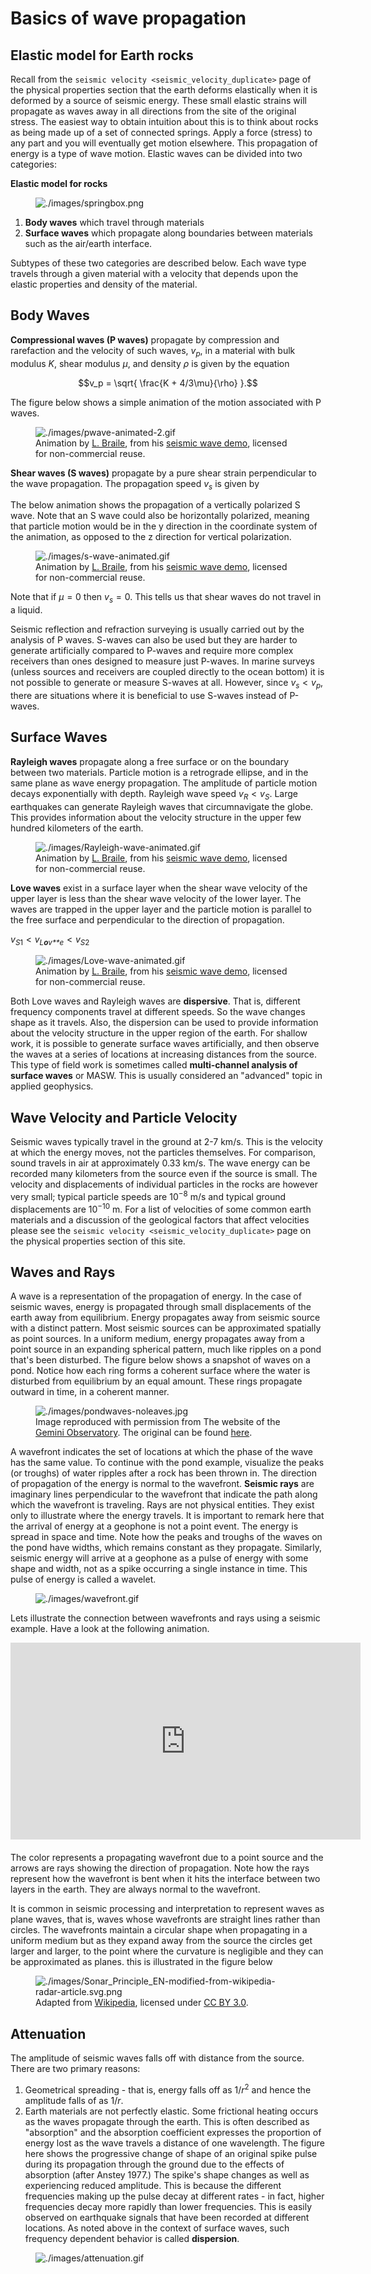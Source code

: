 # Basics of wave propagation

## Elastic model for Earth rocks

Recall from the `seismic velocity <seismic_velocity_duplicate>` page of
the physical properties section that the earth deforms elastically when
it is deformed by a source of seismic energy. These small elastic
strains will propagate as waves away in all directions from the site of
the original stress. The easiest way to obtain intuition about this is
to think about rocks as being made up of a set of connected springs.
Apply a force (stress) to any part and you will eventually get motion
elsewhere. This propagation of energy is a type of wave motion. Elastic
waves can be divided into two categories:

**Elastic model for rocks**

<figure class="align-center">
<img src="./images/springbox.png" alt="./images/springbox.png" />
</figure>

1.  **Body waves** which travel through materials
2.  **Surface waves** which propagate along boundaries between materials
    such as the air/earth interface.

Subtypes of these two categories are described below. Each wave type
travels through a given material with a velocity that depends upon the
elastic properties and density of the material.

## Body Waves

**Compressional waves (P waves)** propagate by compression and
rarefaction and the velocity of such waves, *v*<sub>*p*</sub>, in a
material with bulk modulus *K*, shear modulus *μ*, and density *ρ* is
given by the equation

$$v_p = \sqrt{ \frac{K + 4/3\mu}{\rho} }.$$

The figure below shows a simple animation of the motion associated with
P waves.

<figure class="align-center">
<img src="./images/pwave-animated-2.gif"
alt="./images/pwave-animated-2.gif" />
<figcaption>Animation by <a href="http://web.ics.purdue.edu/~braile/">L.
Braile</a>, from his <a
href="http://web.ics.purdue.edu/~braile/edumod/waves/WaveDemo.htm">seismic
wave demo</a>, licensed for non-commercial reuse.</figcaption>
</figure>

**Shear waves (S waves)** propagate by a pure shear strain perpendicular
to the wave propagation. The propagation speed *v*<sub>*s*</sub> is
given by

The below animation shows the propagation of a vertically polarized S
wave. Note that an S wave could also be horizontally polarized, meaning
that particle motion would be in the y direction in the coordinate
system of the animation, as opposed to the z direction for vertical
polarization.

<figure class="align-center">
<img src="./images/s-wave-animated.gif"
alt="./images/s-wave-animated.gif" />
<figcaption>Animation by <a href="http://web.ics.purdue.edu/~braile/">L.
Braile</a>, from his <a
href="http://web.ics.purdue.edu/~braile/edumod/waves/WaveDemo.htm">seismic
wave demo</a>, licensed for non-commercial reuse.</figcaption>
</figure>

Note that if *μ* = 0 then *v*<sub>*s*</sub> = 0. This tells us that
shear waves do not travel in a liquid.

Seismic reflection and refraction surveying is usually carried out by
the analysis of P waves. S-waves can also be used but they are harder to
generate artificially compared to P-waves and require more complex
receivers than ones designed to measure just P-waves. In marine surveys
(unless sources and receivers are coupled directly to the ocean bottom)
it is not possible to generate or measure S-waves at all. However, since
*v*<sub>*s*</sub> \< *v*<sub>*p*</sub>, there are situations where it is
beneficial to use S-waves instead of P-waves.

## Surface Waves

**Rayleigh waves** propagate along a free surface or on the boundary
between two materials. Particle motion is a retrograde ellipse, and in
the same plane as wave energy propagation. The amplitude of particle
motion decays exponentially with depth. Rayleigh wave speed
*v*<sub>*R*</sub> \< *v*<sub>*S*</sub>. Large earthquakes can generate
Rayleigh waves that circumnavigate the globe. This provides information
about the velocity structure in the upper few hundred kilometers of the
earth.

<figure class="align-center">
<img src="./images/Rayleigh-wave-animated.gif"
alt="./images/Rayleigh-wave-animated.gif" />
<figcaption>Animation by <a href="http://web.ics.purdue.edu/~braile/">L.
Braile</a>, from his <a
href="http://web.ics.purdue.edu/~braile/edumod/waves/WaveDemo.htm">seismic
wave demo</a>, licensed for non-commercial reuse.</figcaption>
</figure>

**Love waves** exist in a surface layer when the shear wave velocity of
the upper layer is less than the shear wave velocity of the lower layer.
The waves are trapped in the upper layer and the particle motion is
parallel to the free surface and perpendicular to the direction of
propagation.

*v*<sub>*S*1</sub> \< *v*<sub>*L**o**v**e*</sub> \< *v*<sub>*S*2</sub>

<figure class="align-center">
<img src="./images/Love-wave-animated.gif"
alt="./images/Love-wave-animated.gif" />
<figcaption>Animation by <a href="http://web.ics.purdue.edu/~braile/">L.
Braile</a>, from his <a
href="http://web.ics.purdue.edu/~braile/edumod/waves/WaveDemo.htm">seismic
wave demo</a>, licensed for non-commercial reuse.</figcaption>
</figure>

Both Love waves and Rayleigh waves are **dispersive**. That is,
different frequency components travel at different speeds. So the wave
changes shape as it travels. Also, the dispersion can be used to provide
information about the velocity structure in the upper region of the
earth. For shallow work, it is possible to generate surface waves
artificially, and then observe the waves at a series of locations at
increasing distances from the source. This type of field work is
sometimes called **multi-channel analysis of surface waves** or MASW.
This is usually considered an "advanced" topic in applied geophysics.

## Wave Velocity and Particle Velocity

Seismic waves typically travel in the ground at 2-7 km/s. This is the
velocity at which the energy moves, not the particles themselves. For
comparison, sound travels in air at approximately 0.33 km/s. The wave
energy can be recorded many kilometers from the source even if the
source is small. The velocity and displacements of individual particles
in the rocks are however very small; typical particle speeds are
10<sup>−8</sup> m/s and typical ground displacements are
10<sup>−10</sup> m. For a list of velocities of some common earth
materials and a discussion of the geological factors that affect
velocities please see the
`seismic velocity <seismic_velocity_duplicate>` page on the physical
properties section of this site.

## Waves and Rays

A wave is a representation of the propagation of energy. In the case of
seismic waves, energy is propagated through small displacements of the
earth away from equilibrium. Energy propagates away from seismic source
with a distinct pattern. Most seismic sources can be approximated
spatially as point sources. In a uniform medium, energy propagates away
from a point source in an expanding spherical pattern, much like ripples
on a pond that's been disturbed. The figure below shows a snapshot of
waves on a pond. Notice how each ring forms a coherent surface where the
water is disturbed from equilibrium by an equal amount. These rings
propagate outward in time, in a coherent manner.

<figure class="align-center">
<img src="./images/pondwaves-noleaves.jpg"
alt="./images/pondwaves-noleaves.jpg" />
<figcaption>Image reproduced with permission from The website of the <a
href="http://www.gemini.edu/">Gemini Observatory</a>. The original can
be found <a
href="http://www.gemini.edu/images/stories/press_release/pr2003-2/pondwaves-noleaves.jpg">here</a>.</figcaption>
</figure>

A wavefront indicates the set of locations at which the phase of the
wave has the same value. To continue with the pond example, visualize
the peaks (or troughs) of water ripples after a rock has been thrown in.
The direction of propagation of the energy is normal to the wavefront.
**Seismic rays** are imaginary lines perpendicular to the wavefront that
indicate the path along which the wavefront is traveling. Rays are not
physical entities. They exist only to illustrate where the energy
travels. It is important to remark here that the arrival of energy at a
geophone is not a point event. The energy is spread in space and time.
Note how the peaks and troughs of the waves on the pond have widths,
which remains constant as they propagate. Similarly, seismic energy will
arrive at a geophone as a pulse of energy with some shape and width, not
as a spike occurring a single instance in time. This pulse of energy is
called a wavelet.

<figure class="align-center">
<img src="./images/wavefront.gif" alt="./images/wavefront.gif" />
</figure>

Lets illustrate the connection between wavefronts and rays using a
seismic example. Have a look at the following animation.

<div style="margin-top:10px; margin-bottom:20px;" align="center">
<iframe width="560" height="315" src="https://www.youtube.com/embed/0z2WTLLKjGY?rel=0" frameborder="0" allowfullscreen>
</iframe>
</div> 

The color represents a propagating wavefront due to a point source and
the arrows are rays showing the direction of propagation. Note how the
rays represent how the wavefront is bent when it hits the interface
between two layers in the earth. They are always normal to the
wavefront.

It is common in seismic processing and interpretation to represent waves
as plane waves, that is, waves whose wavefronts are straight lines
rather than circles. The wavefronts maintain a circular shape when
propagating in a uniform medium but as they expand away from the source
the circles get larger and larger, to the point where the curvature is
negligible and they can be approximated as planes. this is illustrated
in the figure below

<figure class="align-center">
<img
src="./images/Sonar_Principle_EN-modified-from-wikipedia-radar-article.svg.png"
alt="./images/Sonar_Principle_EN-modified-from-wikipedia-radar-article.svg.png" />
<figcaption>Adapted from <a
href="https://commons.wikimedia.org/wiki/File:Sonar_Principle_EN.svg">Wikipedia</a>,
licensed under <a href="https://creativecommons.org/licenses/by/3.0/">CC
BY 3.0</a>.</figcaption>
</figure>

## Attenuation

The amplitude of seismic waves falls off with distance from the source.
There are two primary reasons:

1.  Geometrical spreading - that is, energy falls off as
    1/*r*<sup>2</sup> and hence the amplitude falls of as 1/*r*.
2.  Earth materials are not perfectly elastic. Some frictional heating
    occurs as the waves propagate through the earth. This is often
    described as "absorption" and the absorption coefficient expresses
    the proportion of energy lost as the wave travels a distance of one
    wavelength. The figure here shows the progressive change of shape of
    an original spike pulse during its propagation through the ground
    due to the effects of absorption (after Anstey 1977.) The spike's
    shape changes as well as experiencing reduced amplitude. This is
    because the different frequencies making up the pulse decay at
    different rates - in fact, higher frequencies decay more rapidly
    than lower frequencies. This is easily observed on earthquake
    signals that have been recorded at different locations. As noted
    above in the context of surface waves, such frequency dependent
    behavior is called **dispersion**.

<figure class="align-center">
<img src="./images/attenuation.gif" alt="./images/attenuation.gif" />
</figure>
